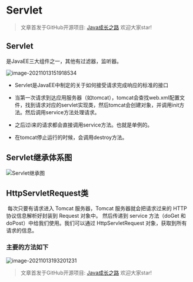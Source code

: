 # Servlet

> 文章首发于GitHub开源项目: [Java成长之路](https://github.com/shaoxiongdu/java-notes) 欢迎大家star!

## Servlet

 是JavaEE三大组件之一，其他有过滤器，监听器。

![image-20211013151918534](https://images-1301128659.cos.ap-beijing.myqcloud.com/image-20211013151918534.png)

- Servlet是JavaEE中制定的关于如何接受请求完成响应的标准的接口

- 当第一次请求到达应用服务器（如tomcat），tomcat会查找web.xml配置文件，找到请求对应的servlet实现类，然后tomcat会创建对象，并调用init方法。然后调用service方法处理请求。

- 之后过i来的请求都会直接调用service方法。也就是单例的。

- 在tomcat停止运行的时候，会调用destroy方法。

## Servlet继承体系图

![Servlet继承图](https://images-1301128659.cos.ap-beijing.myqcloud.com/Servlet%E7%BB%A7%E6%89%BF%E5%9B%BE.png)

## HttpServletRequest类

​ 每次只要有请求进入 Tomcat 服务器，Tomcat 服务器就会把请求过来的 HTTP 协议信息解析好封装到 Request 对象中。 然后传递到 service 方法（doGet 和 doPost）中给我们使用。我们可以通过
HttpServletRequest 对象，获取到所有请求的信息。

### 主要的方法如下

![image-20211013193201231](https://images-1301128659.cos.ap-beijing.myqcloud.com/image-20211013193201231.png)

> 文章首发于GitHub开源项目: [Java成长之路](https://github.com/shaoxiongdu/java-notes) 欢迎大家star!